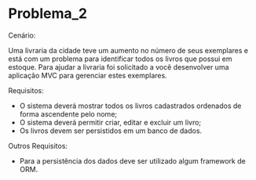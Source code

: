 # Problema_2

Cenário:

Uma livraria da cidade teve um aumento no número de seus exemplares e está com um problema para identificar todos os livros que possui em estoque. Para ajudar a livraria foi solicitado a você desenvolver uma aplicação MVC para gerenciar estes exemplares.

Requisitos:

- O sistema deverá mostrar todos os livros cadastrados ordenados de forma ascendente pelo nome;
- O sistema deverá permitir criar, editar e excluir um livro;
- Os livros devem ser persistidos em um banco de dados.

Outros Requisitos:

- Para a persistência dos dados deve ser utilizado algum framework de ORM.
